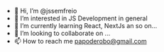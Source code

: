 - 👋 Hi, I’m @jssemfreio
- 👀 I’m interested in JS Development in general
- 🌱 I’m currently learning React, NextJs an so on...
- 💞️ I’m looking to collaborate on ...
- 📫 How to reach me papoderobo@gmail.com

<!---
jssemfreio/jssemfreio is a ✨ special ✨ repository because its `README.md` (this file) appears on your GitHub profile.
You can click the Preview link to take a look at your changes.
--->
